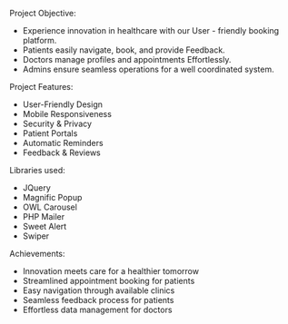 Project Objective:
- Experience innovation in healthcare with our User - friendly booking platform.
- Patients easily navigate, book, and provide Feedback.
- Doctors manage profiles and appointments Effortlessly.
- Admins ensure seamless operations for a well coordinated system.

Project Features:
- User-Friendly Design
- Mobile Responsiveness
- Security & Privacy
- Patient Portals
- Automatic Reminders
- Feedback & Reviews

Libraries used:
- JQuery
- Magnific Popup
- OWL Carousel
- PHP Mailer
- Sweet  Alert
- Swiper

Achievements:
- Innovation meets care for a healthier tomorrow
- Streamlined appointment booking for patients
- Easy navigation through available clinics
- Seamless feedback process for patients
- Effortless data management for doctors
